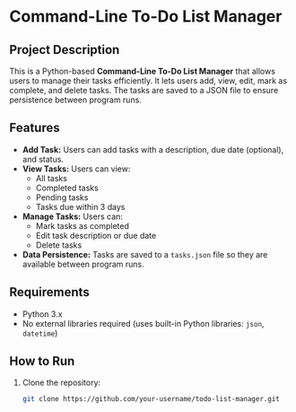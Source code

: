 # Command-Line To-Do List Manager

## Project Description
This is a Python-based **Command-Line To-Do List Manager** that allows users to manage their tasks efficiently. It lets users add, view, edit, mark as complete, and delete tasks. The tasks are saved to a JSON file to ensure persistence between program runs.

## Features
- **Add Task:** Users can add tasks with a description, due date (optional), and status.
- **View Tasks:** Users can view:
  - All tasks
  - Completed tasks
  - Pending tasks
  - Tasks due within 3 days
- **Manage Tasks:** Users can:
  - Mark tasks as completed
  - Edit task description or due date
  - Delete tasks
- **Data Persistence:** Tasks are saved to a `tasks.json` file so they are available between program runs.

## Requirements
- Python 3.x
- No external libraries required (uses built-in Python libraries: `json`, `datetime`)

## How to Run
1. Clone the repository:
   ```bash
   git clone https://github.com/your-username/todo-list-manager.git
